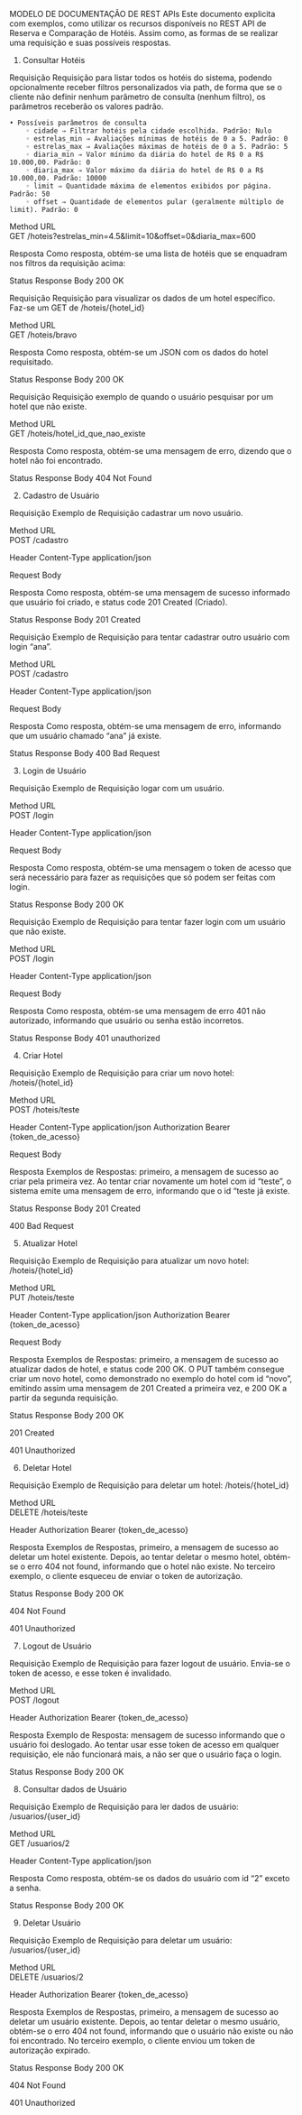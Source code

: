 MODELO DE DOCUMENTAÇÃO DE REST APIs 
Este documento explicita com exemplos, como utilizar os recursos disponíveis no REST API de Reserva e Comparação de Hotéis. Assim como, as formas de se realizar uma requisição e suas possíveis respostas.

1. Consultar Hotéis 

Requisição
Requisição para listar todos os hotéis do sistema, podendo opcionalmente receber filtros personalizados via path, de forma que se o cliente não definir nenhum parâmetro de consulta (nenhum filtro), os parâmetros receberão os valores padrão. 

    • Possíveis parâmetros de consulta
        ◦ cidade ⇒ Filtrar hotéis pela cidade escolhida. Padrão: Nulo 
        ◦ estrelas_min ⇒ Avaliações mínimas de hotéis de 0 a 5. Padrão: 0
        ◦ estrelas_max ⇒ Avaliações máximas de hotéis de 0 a 5. Padrão: 5
        ◦ diaria_min ⇒ Valor mínimo da diária do hotel de R$ 0 a R$ 10.000,00. Padrão: 0
        ◦ diaria_max ⇒ Valor máximo da diária do hotel de R$ 0 a R$ 10.000,00. Padrão: 10000
        ◦ limit ⇒ Quantidade máxima de elementos exibidos por página. Padrão: 50
        ◦ offset ⇒ Quantidade de elementos pular (geralmente múltiplo de limit). Padrão: 0

Method
URL            
GET
/hoteis?estrelas_min=4.5&limit=10&offset=0&diaria_max=600









Resposta
Como resposta, obtém-se uma lista de hotéis que se enquadram nos filtros da requisição acima:

Status
Response Body
200 OK




Requisição
Requisição para visualizar os dados de um hotel específico. Faz-se um GET de /hoteis/{hotel_id}

Method
URL            
GET
/hoteis/bravo






Resposta
Como resposta, obtém-se um JSON com os dados do hotel requisitado.

Status
Response Body
200 OK



Requisição
Requisição exemplo de quando o usuário pesquisar por um hotel que não existe.

Method
URL            
GET
/hoteis/hotel_id_que_nao_existe






Resposta
Como resposta, obtém-se uma mensagem de erro, dizendo que o hotel não foi encontrado.

Status
Response Body
404 Not Found








2. Cadastro de Usuário


Requisição
Exemplo de Requisição cadastrar um novo usuário.

Method
URL            
POST
/cadastro

Header
Content-Type
application/json

Request Body

 

Resposta
Como resposta, obtém-se uma mensagem de sucesso informado que usuário foi criado, e status code 201 Created (Criado).

Status
Response Body
201 Created






Requisição
Exemplo de Requisição para tentar cadastrar outro usuário com login “ana”. 

Method
URL            
POST
/cadastro

Header
Content-Type
application/json




Request Body

 

Resposta
Como resposta, obtém-se uma mensagem de erro, informando que um usuário chamado “ana” já existe.

Status
Response Body
400 Bad Request







3. Login de Usuário


Requisição
Exemplo de Requisição logar com um usuário.

Method
URL            
POST
/login

Header
Content-Type
application/json

Request Body

 

Resposta
Como resposta, obtém-se uma mensagem o token de acesso que será necessário para fazer as requisições que só podem ser feitas com login.

Status
Response Body
200 OK







Requisição
Exemplo de Requisição para tentar fazer login com um usuário que não existe.

Method
URL            
POST
/login

Header
Content-Type
application/json




Request Body

 

Resposta
Como resposta, obtém-se uma mensagem de erro 401 não autorizado, informando que usuário ou senha estão incorretos.

Status
Response Body
401 unauthorized








4. Criar Hotel 

Requisição
Exemplo de Requisição para criar um novo hotel: /hoteis/{hotel_id}

Method
URL            
POST
/hoteis/teste

Header
Content-Type
application/json
Authorization
Bearer {token_de_acesso}

Request Body



Resposta
Exemplos de Respostas: primeiro, a mensagem de sucesso ao criar pela primeira vez. Ao tentar criar novamente um hotel com id “teste”, o sistema emite uma mensagem de erro, informando que o id “teste já existe.

Status
Response Body
201 Created

400 Bad Request




5. Atualizar Hotel 

Requisição
Exemplo de Requisição para atualizar um novo hotel: /hoteis/{hotel_id}

Method
URL            
PUT
/hoteis/teste

Header
Content-Type
application/json
Authorization
Bearer {token_de_acesso}

Request Body







Resposta
Exemplos de Respostas: primeiro, a mensagem de sucesso ao atualizar dados de hotel, e status code 200 OK. O PUT também consegue criar um novo hotel, como demonstrado no exemplo do hotel com id “novo”, emitindo assim uma mensagem de 201 Created a primeira vez, e 200 OK a partir da segunda requisição. 

Status
Response Body
200 OK

201 Created

401 Unauthorized





6. Deletar Hotel 

Requisição
Exemplo de Requisição para deletar um hotel: /hoteis/{hotel_id}

Method
URL            
DELETE
/hoteis/teste

Header
Authorization
Bearer {token_de_acesso}

Resposta
Exemplos de Respostas, primeiro, a mensagem de sucesso ao deletar um hotel existente. Depois, ao tentar deletar o mesmo hotel, obtém-se o erro 404 not found, informando que o hotel não existe. No terceiro exemplo, o cliente esqueceu de enviar o token de autorização.

Status
Response Body
200 OK

404 Not 
Found

401 Unauthorized


7. Logout de Usuário

Requisição
Exemplo de Requisição para fazer logout de usuário. Envia-se o token de acesso, e esse token é invalidado.

Method
URL            
POST
/logout

Header
Authorization
Bearer {token_de_acesso}

Resposta
Exemplo de Resposta: mensagem de sucesso informando que o usuário foi deslogado. Ao tentar usar esse token de acesso em qualquer requisição, ele não funcionará mais, a não ser que o usuário faça o login.

Status
Response Body
200 OK


8. Consultar dados de Usuário

Requisição
Exemplo de Requisição para ler dados de usuário: /usuarios/{user_id}

Method
URL            
GET
/usuarios/2

Header
Content-Type
application/json



Resposta
Como resposta, obtém-se os dados do usuário com id “2” exceto a senha.

Status
Response Body
200 OK



9. Deletar Usuário 

Requisição
Exemplo de Requisição para deletar um usuário: /usuarios/{user_id}

Method
URL            
DELETE
/usuarios/2

Header
Authorization
Bearer {token_de_acesso}

Resposta
Exemplos de Respostas, primeiro, a mensagem de sucesso ao deletar um usuário existente. Depois, ao tentar deletar o mesmo usuário, obtém-se o erro 404 not found, informando que o usuário não existe ou não foi encontrado. No terceiro exemplo, o cliente enviou um token de autorização expirado.

Status
Response Body
200 OK

404 Not 
Found

401 Unauthorized


